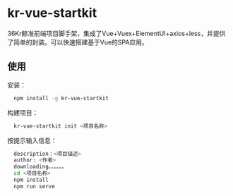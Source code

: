 # kr-vue-startkit
36Kr鲸准前端项目脚手架，集成了Vue+Vuex+ElementUI+axios+less，并提供了简单的封装。可以快速搭建基于Vue的SPA应用。

## 使用

安装：
```sh
  npm install -g kr-vue-startkit
```

构建项目：
```sh
  kr-vue-startkit init <项目名称>
```

按提示输入信息：
```sh
  description：<项目描述>
  author: <作者>
  downloading。。。。。。
  cd <项目名称>
  npm install
  npm run serve
```
